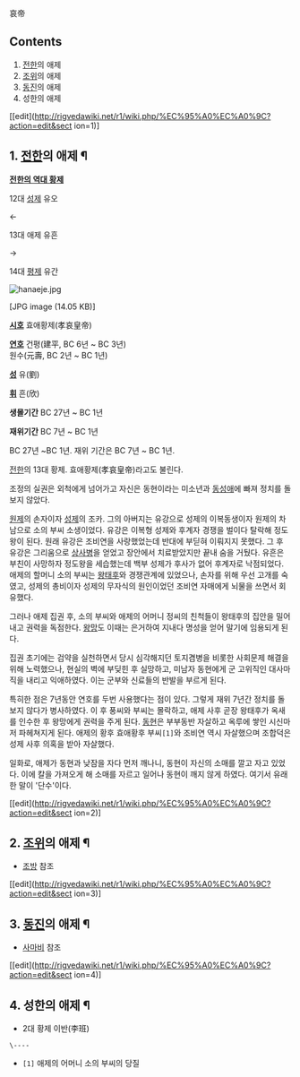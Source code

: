 哀帝

## Contents

    

1. [전한](%EC%A0%84%ED%95%9C.md)의 애제 
2. [조위](%EC%A1%B0%EC%9C%84.md)의 애제 
3. [동진](%EB%8F%99%EC%A7%84.md)의 애제 
4. 성한의 애제 

[[edit](http://rigvedawiki.net/r1/wiki.php/%EC%95%A0%EC%A0%9C?action=edit&sect
ion=1)]

## 1. [전한](%EC%A0%84%ED%95%9C.md)의 애제 ¶

**[전한의 역대 황제](%EC%A0%84%ED%95%9C#s-3.md)**

12대 [성제](%EC%84%B1%EC%A0%9C.md) 유오

←

13대 애제 유흔

→

14대 [평제](%ED%8F%89%EC%A0%9C.md) 유간

  

![hanaeje.jpg](//rv.wkcdn.net/http://rigvedawiki.net/r1/pds/hanaeje.jpg)

[JPG image (14.05 KB)]

**[시호](%EC%8B%9C%ED%98%B8.md)**
효애황제(孝哀皇帝)

**[연호](%EC%97%B0%ED%98%B8.md)**
건평(建平, BC 6년 ~ BC 3년)  
원수(元壽, BC 2년 ~ BC 1년)

**[성](%EC%84%B1.md)**
유(劉)

**[휘](%ED%9C%98.md)**
흔(欣)

**생몰기간**
BC 27년 ~ BC 1년

**재위기간**
BC 7년 ~ BC 1년

  

BC 27년 ~BC 1년. 재위 기간은 BC 7년 ~ BC 1년.

  

[전한](%EC%A0%84%ED%95%9C.md)의 13대 황제. 효애황제(孝哀皇帝)라고도 불린다.

  

조정의 실권은 외척에게 넘어가고 자신은 동현이라는 미소년과 [동성애](%EB%8F%99%EC%84%B1%EC%95%A0.md)에 빠져
정치를 돌보지 않았다.

  

[원제](%EC%9B%90%EC%A0%9C.md)의 손자이자 [성제](%EC%84%B1%EC%A0%9C.md)의 조카. 그의
아버지는 유강으로 성제의 이복동생이자 원제의 차남으로 소의 부씨 소생이었다. 유강은 이복형 성제와 후계자 경쟁을 벌이다 탈락해 정도왕이
된다. 원래 유강은 조비연을 사랑했었는데 반대에 부딛혀 이뤄지지 못했다. 그 후 유강은 그리움으로
[상사병](%EC%83%81%EC%82%AC%EB%B3%91.md)을 얻었고 장안에서 치료받았지만 끝내 숨을 거뒀다. 유흔은 부친이
사망하자 정도왕을 세습했는데 백부 성제가 후사가 없어 후계자로 낙점되었다. 애제의 할머니 소의 부씨는
[왕태후](%ED%83%9C%ED%99%A9%ED%83%9C%ED%9B%84.md)와 경쟁관계에 있었으나, 손자를 위해 우선 고개를
숙였고, 성제의 총비이자 성제의 무자식의 원인이었던 조비연 자매에게 뇌물을 쓰면서 회유했다.

  

그러나 애제 집권 후, 소의 부씨와 애제의 어머니 정씨의 친척들이 왕태후의 집안을 밀어내고 권력을 독점한다.
[왕망](%EC%99%95%EB%A7%9D.md)도 이때는 은거하여 지내다 명성을 얻어 말기에 임용되게 된다.

  

집권 초기에는 검약을 실천하면서 당시 심각해지던 토지겸병을 비롯한 사회문제 해결을 위해 노력했으나, 현실의 벽에 부딪힌 후 실망하고, 미남자
동현에게 군 고위직인 대사마직을 내리고 익애하였다. 이는 군부와 신료들의 반발을 부르게 된다.

  

특히한 점은 7년동안 연호를 두번 사용했다는 점이 있다. 그렇게 재위 7년간 정치를 돌보지 않다가 병사하였다. 이 후 풍씨와 부씨는
몰락하고, 애제 사후 곧장 왕태후가 옥새를 인수한 후 왕망에게 권력을 주게 된다. [동현](%EB%8F%99%ED%98%84.md)은
부부동반 자살하고 옥루에 쌓인 시신마저 파헤쳐지게 된다. 애제의 황후 효애황후 부씨`[1]`와 조비연 역시 자살했으며 조합덕은 성제 사후
의혹을 받아 자살했다.

  

일화로, 애제가 동현과 낮잠을 자다 먼저 깨나니, 동현이 자신의 소매를 깔고 자고 있었다. 이에 칼을 가져오게 해 소매를 자르고 일어나
동현이 깨지 않게 하였다. 여기서 유래한 말이 '단수'이다.

  

[[edit](http://rigvedawiki.net/r1/wiki.php/%EC%95%A0%EC%A0%9C?action=edit&sect
ion=2)]

## 2. [조위](%EC%A1%B0%EC%9C%84.md)의 애제 ¶

  * [조방](%EC%A1%B0%EB%B0%A9.md) 참조  

[[edit](http://rigvedawiki.net/r1/wiki.php/%EC%95%A0%EC%A0%9C?action=edit&sect
ion=3)]

## 3. [동진](%EB%8F%99%EC%A7%84.md)의 애제 ¶

  * [사마비](%EC%82%AC%EB%A7%88%EB%B9%84.md) 참조  

[[edit](http://rigvedawiki.net/r1/wiki.php/%EC%95%A0%EC%A0%9C?action=edit&sect
ion=4)]

## 4. 성한의 애제 ¶

  * 2대 황제 이반(李班) 

`\----`

  * `[1]` 애제의 어머니 소의 부씨의 당질

